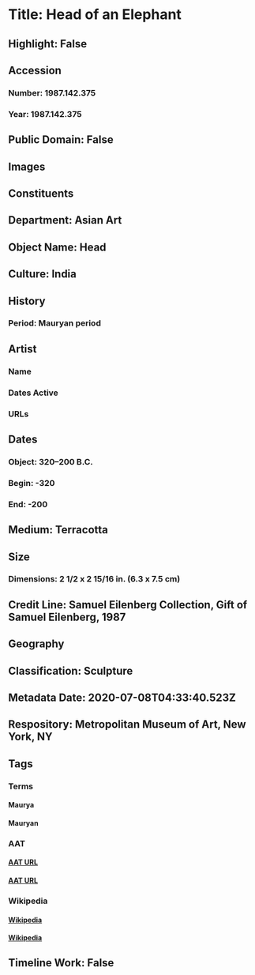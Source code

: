 # Title: Head of an Elephant
## Highlight: False
## Accession
### Number: 1987.142.375
### Year: 1987.142.375
## Public Domain: False
## Images
## Constituents
## Department: Asian Art
## Object Name: Head
## Culture: India
## History
### Period: Mauryan period
## Artist
### Name
### Dates Active
### URLs
## Dates
### Object: 320–200 B.C.
### Begin: -320
### End: -200
## Medium: Terracotta
## Size
### Dimensions: 2 1/2 x 2 15/16 in. (6.3 x 7.5 cm)
## Credit Line: Samuel Eilenberg Collection, Gift of Samuel Eilenberg, 1987
## Geography
## Classification: Sculpture
## Metadata Date: 2020-07-08T04:33:40.523Z
## Respository: Metropolitan Museum of Art, New York, NY
## Tags
### Terms
#### Maurya
#### Mauryan
### AAT
#### [AAT URL](http://vocab.getty.edu/page/aat/300018877)
#### [AAT URL](http://vocab.getty.edu/page/aat/300018877)
### Wikipedia
#### [Wikipedia]()
#### [Wikipedia]()
## Timeline Work: False